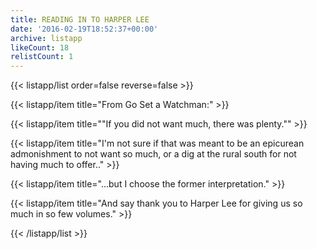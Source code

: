 ```yaml
---
title: READING IN TO HARPER LEE
date: '2016-02-19T18:52:37+00:00'
archive: listapp
likeCount: 18
relistCount: 1
---
```


{{< listapp/list order=false reverse=false >}}

   {{< listapp/item title="From Go Set a Watchman:" >}}

   {{< listapp/item title="\"If you did not want much, there was plenty.\"" >}}

   {{< listapp/item title="I'm not sure if that was meant to be an epicurean admonishment to not want so much, or a dig at the rural south for not having much to offer.." >}}

   {{< listapp/item title="...but I choose the former interpretation." >}}

   {{< listapp/item title="And say thank you to Harper Lee for giving us so much in so few volumes." >}}

{{< /listapp/list >}}
